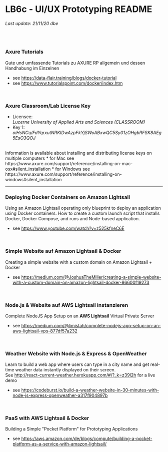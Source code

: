 # LB6c - UI/UX Prototyping README
###### Last update: 21/11/20 dbe
</br>

### Axure Tutorials  
Gute und umfassende Tutorials zu AXURE RP allgemein und dessen Handhabung im Einzelnen
</br>
* see https://data-flair.training/blogs/docker-tutorial
* see https://www.tutorialspoint.com/docker/index.htm
</br>

### Axure Classroom/Lab License Key

+ Licensee:  
*Lucerne University of Applied Arts and Sciences (CLASSROOM)*     
+ Key 1:  
*oiHsNCu/FdYqrxutNRKIDwAzpFkYjSWoABxwQC5Sy01zOHgbRFSK8AEg5EsO3QOJ*   
</br>
Information is available about installing and distributing license keys on multiple computers
* for Mac see https://www.axure.com/support/reference/installing-on-mac-osx#silent_installation
* for Windows see https://www.axure.com/support/reference/installing-on-windows#silent_installation


---
### Deploying Docker Containers on Amazon Lightsail
Using an Amazon Lightsail operating only blueprint to deploy an application using Docker containers. 
How to create a custom launch script that installs Docker, Docker Compose, and runs and Node-based application.
</br>
* see https://www.youtube.com/watch?v=z525kfneC6E
</br>

### Simple Website auf Amazon Lightsail & Docker
Creating a simple website with a custom domain on Amazon Lightsail + Docker
</br>
* see https://medium.com/@JoshuaTheMiller/creating-a-simple-website-with-a-custom-domain-on-amazon-lightsail-docker-86600f19273
</br>

### Node.js & Website auf AWS Lightsail instanzieren
Complete NodeJS App Setup on an **AWS Lightsail** Virtual Private Server
</br>
* see https://medium.com/@limistah/complete-nodejs-app-setup-on-an-aws-lightsail-vps-877df57a232  
</br>

### Weather Website with  Node.js & Express & OpenWeather
Learn to build a web app where users can type in a city name and get real-time weather data instantly displayed on their screen.   
See http://react-current-weather.herokuapp.com/#/?_k=z39l2h for a live demo
</br>
* see https://codeburst.io/build-a-weather-website-in-30-minutes-with-node-js-express-openweather-a317f904897b
</br>

### PaaS with AWS Lightsail & Docker
Building a Simple "Pocket Platform" for Prototyping Applications
</br>
* see https://aws.amazon.com/de/blogs/compute/building-a-pocket-platform-as-a-service-with-amazon-lightsail/
</br>
